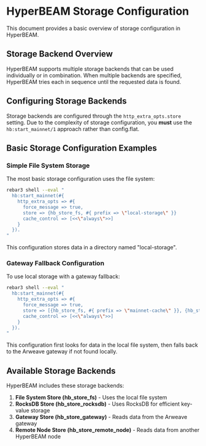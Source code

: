 # HyperBEAM Storage Configuration

This document provides a basic overview of storage configuration in HyperBEAM.

## Storage Backend Overview

HyperBEAM supports multiple storage backends that can be used individually or in combination. When multiple backends are specified, HyperBEAM tries each in sequence until the requested data is found.

## Configuring Storage Backends

Storage backends are configured through the `http_extra_opts.store` setting. Due to the complexity of storage configuration, you **must** use the `hb:start_mainnet/1` approach rather than config.flat.

## Basic Storage Configuration Examples

### Simple File System Storage

The most basic storage configuration uses the file system:

```bash
rebar3 shell --eval "
  hb:start_mainnet(#{
    http_extra_opts => #{
	  force_message => true,
	  store => {hb_store_fs, #{ prefix => \"local-storage\" }}
	  cache_control => [<<\"always\">>]
    }
  }).
"
```

This configuration stores data in a directory named "local-storage".

### Gateway Fallback Configuration

To use local storage with a gateway fallback:

```bash
rebar3 shell --eval "
  hb:start_mainnet(#{
    http_extra_opts => #{
	  force_message => true,
	  store => [{hb_store_fs, #{ prefix => \"mainnet-cache\" }}, {hb_store_gateway, #{}}],
	  cache_control => [<<\"always\">>]
    }
  }).
"
```

This configuration first looks for data in the local file system, then falls back to the Arweave gateway if not found locally.

## Available Storage Backends

HyperBEAM includes these storage backends:

1. **File System Store (hb_store_fs)** - Uses the local file system
2. **RocksDB Store (hb_store_rocksdb)** - Uses RocksDB for efficient key-value storage
3. **Gateway Store (hb_store_gateway)** - Reads data from the Arweave gateway
4. **Remote Node Store (hb_store_remote_node)** - Reads data from another HyperBEAM node
